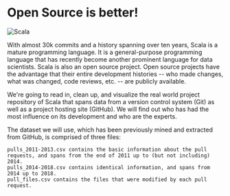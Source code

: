 # Open Source is better!

![Scala](https://avatars.githubusercontent.com/u/57059?s=200&v=4) 

With almost 30k commits and a history spanning over ten years, Scala is a mature programming language. It is a general-purpose programming language that has recently become another prominent language for data scientists.
Scala is also an open source project. Open source projects have the advantage that their entire development histories -- who made changes, what was changed, code reviews, etc. -- are publicly available.

We're going to read in, clean up, and visualize the real world project repository of Scala that spans data from a version control system (Git) as well as a project hosting site (GitHub). We will find out who has had the most influence on its development and who are the experts.

The dataset we will use, which has been previously mined and extracted from GitHub, is comprised of three files:

    pulls_2011-2013.csv contains the basic information about the pull requests, and spans from the end of 2011 up to (but not including) 2014.
    pulls_2014-2018.csv contains identical information, and spans from 2014 up to 2018.
    pull_files.csv contains the files that were modified by each pull request.
